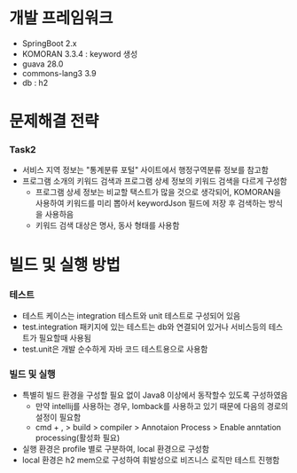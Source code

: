 # 개발 프레임워크
- SpringBoot 2.x
- KOMORAN 3.3.4 : keyword 생성
- guava 28.0
- commons-lang3 3.9
- db : h2 

# 문제해결 전략
### Task2
- 서비스 지역 정보는 "통계분류 포털" 사이트에서 행정구역분류 정보를 참고함
- 프로그램 소개의 키워드 검색과 프로그램 상세 정보의 키워드 검색을 다르게 구성함
  - 프로그램 상세 정보는 비교할 택스트가 많을 것으로 생각되어, KOMORAN을 사용하여 
  키워드를 미리 뽑아서 keywordJson 필드에 저장 후 검색하는 방식을 사용하음
  - 키워드 검색 대상은 명사, 동사 형태를 사용함

# 빌드 및 실행 방법
### 테스트
- 테스트 케이스는 integration 테스트와 unit 테스트로 구성되어 있음
- test.integration 패키지에 있는 테스트는 db와 연결되어 있거나 서비스등의 테스트가 필요할때 사용됨
- test.unit은 개발 순수하게 자바 코드 테스트용으로 사용함

### 빌드 및 실행
- 특별히 빌드 환경을 구성할 필요 없이 Java8 이상에서 동작할수 있도록 구성하였음
  - 만약 intellij를 사용하는 경우, lomback를 사용하고 있기 때문에 다음의 경로의 설정이 필요함
  - cmd + , > build > compiler > Annotaion Process > Enable anntation processing(활성화 필요)
- 실행 환경은 profile 별로 구분하여, local 환경으로 구성함
- local 환경은 h2 mem으로 구성하여 휘발성으로 비즈니스 로직만 테스트 진행함
